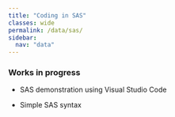 ```yaml
---
title: "Coding in SAS"
classes: wide
permalink: /data/sas/
sidebar:
  nav: "data"
---
```


### Works in progress

* SAS demonstration using Visual Studio Code

* Simple SAS syntax
